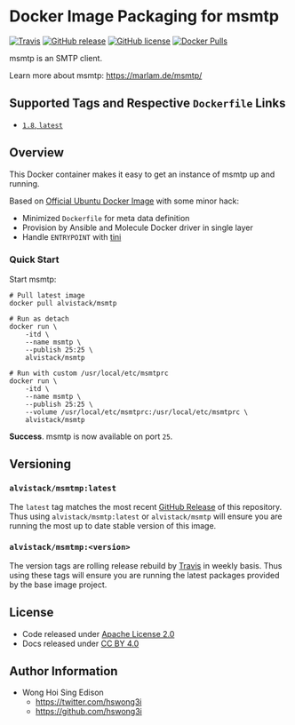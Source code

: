 # Docker Image Packaging for msmtp

[![Travis](https://img.shields.io/travis/com/alvistack/docker-msmtp.svg)](https://travis-ci.com/alvistack/docker-msmtp)
[![GitHub release](https://img.shields.io/github/release/alvistack/docker-msmtp.svg)](https://github.com/alvistack/docker-msmtp/releases)
[![GitHub license](https://img.shields.io/github/license/alvistack/docker-msmtp.svg)](https://github.com/alvistack/docker-msmtp/blob/master/LICENSE)
[![Docker Pulls](https://img.shields.io/docker/pulls/alvistack/msmtp.svg)](https://hub.docker.com/r/alvistack/msmtp/)

msmtp is an SMTP client.

Learn more about msmtp: <https://marlam.de/msmtp/>

## Supported Tags and Respective `Dockerfile` Links

  - [`1.8`, `latest`](https://github.com/alvistack/docker-msmtp/blob/master/molecule/1.8/Dockerfile.j2)

## Overview

This Docker container makes it easy to get an instance of msmtp up and running.

Based on [Official Ubuntu Docker Image](https://hub.docker.com/_/ubuntu/) with some minor hack:

  - Minimized `Dockerfile` for meta data definition
  - Provision by Ansible and Molecule Docker driver in single layer
  - Handle `ENTRYPOINT` with [tini](https://github.com/krallin/tini)

### Quick Start

Start msmtp:

    # Pull latest image
    docker pull alvistack/msmtp
    
    # Run as detach
    docker run \
        -itd \
        --name msmtp \
        --publish 25:25 \
        alvistack/msmtp
    
    # Run with custom /usr/local/etc/msmtprc
    docker run \
        -itd \
        --name msmtp \
        --publish 25:25 \
        --volume /usr/local/etc/msmtprc:/usr/local/etc/msmtprc \
        alvistack/msmtp

**Success**. msmtp is now available on port `25`.

## Versioning

### `alvistack/msmtmp:latest`

The `latest` tag matches the most recent [GitHub Release](https://github.com/alvistack/docker-msmtp/releases) of this repository. Thus using `alvistack/msmtp:latest` or `alvistack/msmtp` will ensure you are running the most up to date stable version of this image.

### `alvistack/msmtmp:<version>`

The version tags are rolling release rebuild by [Travis](https://travis-ci.com/alvistack/docker-msmtp) in weekly basis. Thus using these tags will ensure you are running the latest packages provided by the base image project.

## License

  - Code released under [Apache License 2.0](LICENSE)
  - Docs released under [CC BY 4.0](http://creativecommons.org/licenses/by/4.0/)

## Author Information

  - Wong Hoi Sing Edison
      - <https://twitter.com/hswong3i>
      - <https://github.com/hswong3i>
